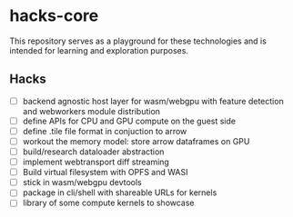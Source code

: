 
# hacks-core

This repository serves as a playground for these technologies and is intended for learning and exploration purposes.

## Hacks

- [ ]  backend agnostic host layer for wasm/webgpu with feature detection and webworkers module distribution
- [ ]  define APIs for CPU and GPU compute on the guest side
- [ ]  define .tile file format in conjuction to arrow
- [ ]  workout the memory model: store arrow dataframes on GPU
- [ ]  build/research dataloader abstraction
- [ ]  implement webtransport diff streaming
- [ ]  Build virtual filesystem with OPFS and WASI
- [ ]  stick in wasm/webgpu devtools
- [ ]  package in cli/shell with shareable URLs for kernels
- [ ]  library of some compute kernels to showcase
